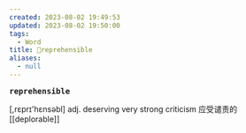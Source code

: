 ```yaml
---
created: 2023-08-02 19:49:53
updated: 2023-08-02 19:50:00
tags:
  - Word
title: 📖reprehensible
aliases:
  - null
---
```


<pre><strong>reprehensible</strong></pre>
[,rɛprɪ'hɛnsəbl]
adj. deserving very strong criticism 应受谴责的
[[deplorable]]
